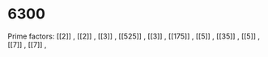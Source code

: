 # 6300

Prime factors: [[2]] , [[2]] , [[3]] , [[525]] , [[3]] , [[175]] , [[5]] , [[35]] , [[5]] , [[7]] , [[7]] , 